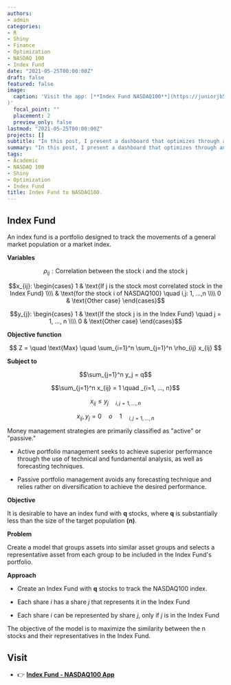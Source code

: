 ```yaml
---
authors:
- admin
categories:
- R
- Shiny
- Finance
- Optimization
- NASDAQ 100
- Index Fund
date: "2021-05-25T00:00:00Z"
draft: false
featured: false
image:
  caption: 'Visit the app: [**Index Fund NASDAQ100**](https://juniorjb5.shinyapps.io/IndexFund_NASDAQ100/
)'
  focal_point: ""
  placement: 2
  preview_only: false
lastmod: "2021-05-25T00:00:00Z"
projects: []
subtitle: "In this post, I present a dashboard that optimizes through an Index Fund the NASDAQ💯."
summary: "In this post, I present a dashboard that optimizes through an Index Fund the NASDAQ💯."
tags:
- Academic
- NASDAQ 100
- Shiny
- Optimization
- Index Fund
title: Index Fund to NASDAQ100.
---
```


## Index Fund

An index fund is a portfolio designed to track the movements of a general market population or a market index.




**Variables**

$$\rho_{ij}: \text{Correlation between the stock i and the stock j}$$

$$x_{ij}: 
\begin{cases}
1 &  \text{If j is the stock most correlated stock in the Index Fund} \\\\
 & \text{for the stock i of NASDAQ100} \quad i,j: 1, ...,n  \\\\
0 & \text{Other case}
\end{cases}$$


$$y_{j}:
\begin{cases}
1 &  \text{If the stock j is in the Index Fund} \quad j = 1, ..., n \\\\
0 & \text{Other case}
\end{cases}$$




**Objective function**

$$
Z = \quad \text{Max} \quad  \sum_{i=1}^n \sum_{j=1}^n \rho_{ij} x_{ij}
$$





**Subject to**

$$\sum_{j=1}^n y_j = q$$

$$\sum_{j=1}^n x_{ij} = 1 \quad _{i=1, ..., n}$$

$$x_{ij} \leq y_j \quad _{i,j = 1, ..., n}$$

$$x_{ij}, y_j = 0 \quad o \quad 1 \quad _{i,j = 1, ..., n}$$



Money management strategies are primarily classified as "active" or "passive."

- Active portfolio management seeks to achieve superior performance through the use of technical and fundamental analysis, as well as forecasting techniques.

- Passive portfolio management avoids any forecasting technique and relies rather on diversification to achieve the desired performance.


**Objective**

It is desirable to have an index fund with **q** stocks, where **q** is substantially less than the size of the target population **(n)**.


**Problem** 

Create a model that groups assets into similar asset groups and selects a representative asset from each group to be included in the Index Fund's portfolio.


**Approach**

- Create an Index Fund with **q** stocks to track the NASDAQ100 index.

- Each share *i* has a share *j* that represents it in the Index Fund

- Each share *i* can be represented by share *j*, only if *j* is in the Index Fund

The objective of the model is to maximize the similarity between the n stocks and their representatives in the Index Fund.




## Visit

- 👉 [**Index Fund - NASDAQ100 App**](https://juniorjb5.shinyapps.io/IndexFund_NASDAQ100/
)

